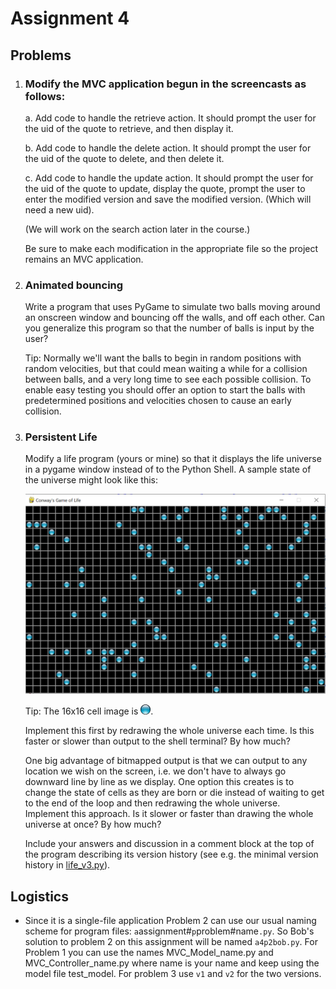 # Assignment 4

## Problems

1. ### Modify the MVC application begun in the screencasts as follows:

    a. Add code to handle the retrieve action. It should prompt the user 
    for the uid of the quote to retrieve, and then display it.

    b. Add code to handle the delete action. It should prompt the user 
    for the uid of the quote to delete, and then delete it.

    c. Add code to handle the update action. It should prompt the user 
    for the uid of the quote to update, display the quote, prompt the 
    user to enter the modified version and save the modified version. 
    (Which will need a new uid).

    (We will work on the search action later in the course.)

    Be sure to make each modification in the appropriate file so the 
    project remains an MVC application.

2. ### Animated bouncing

    Write a program that uses PyGame to simulate two balls moving around 
    an onscreen window and bouncing off the walls, and off each other. 
    Can you generalize this program so that the number of balls is input 
    by the user?

    Tip: Normally we'll want the balls to begin in random positions with 
    random velocities, but that could mean waiting a while for a 
    collision between balls, and a very long time to see each possible 
    collision. To enable easy testing you should offer an option to 
    start the balls with predetermined positions and velocities chosen 
    to cause an early collision.

3. ### Persistent Life

    Modify a life program (yours or mine) so that it displays the life 
    universe in a pygame window instead of to the Python Shell. A sample 
    state of the universe might look like this:

    ![Conway's Game of Life Board.](../04.3_PyGame_2_Animation/cgol_window.png)

    Tip: The 16x16 cell image is ![](Aqua-Ball-icon.png).

    Implement this first by redrawing the whole universe each time. Is 
    this faster or slower than output to the shell terminal? By how much?

    One big advantage of bitmapped output is that we can output to any 
    location we wish on the screen, i.e. we don't have to always go 
    downward line by line as we display. One option this creates is to 
    change the state of cells as they are born or die instead of waiting 
    to get to the end of the loop and then redrawing the whole universe. 
    Implement this approach. Is it slower or faster than drawing the 
    whole universe at once? By how much?

    Include your answers and discussion in a comment block at the top of 
    the program describing its version history (see e.g. the minimal 
    version history in [life_v3.py](../03.3_CGoL_2_Persistence/life_v3.py)).

## Logistics

-   Since it is a single-file application Problem 2 can use our 
    usual naming scheme for program files: 
    `a`assignment#`p`problem#name`.py`. So Bob's solution to problem 2 
    on this assignment will be named `a4p2bob.py`. For Problem 1 you can 
    use the names MVC_Model_name.py and MVC_Controller_name.py where 
    name is your name and keep using the model file test_model. For 
    problem 3 use `v1` and `v2` for the two versions.
